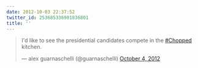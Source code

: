 ```yaml
---
date: 2012-10-03 22:37:52
twitter_id: 253685336901836801
title: ''
---
```


<blockquote class="twitter-tweet"><p lang="en" dir="ltr">I&#39;d like to see the presidential candidates compete in the <a href="https://twitter.com/hashtag/Chopped?src=hash&amp;ref_src=twsrc%5Etfw">#Chopped</a> kitchen.</p>&mdash; alex guarnaschelli (@guarnaschelli) <a href="https://twitter.com/guarnaschelli/status/253684942574346240?ref_src=twsrc%5Etfw">October 4, 2012</a></blockquote>
<script async src="https://platform.twitter.com/widgets.js" charset="utf-8"></script>
